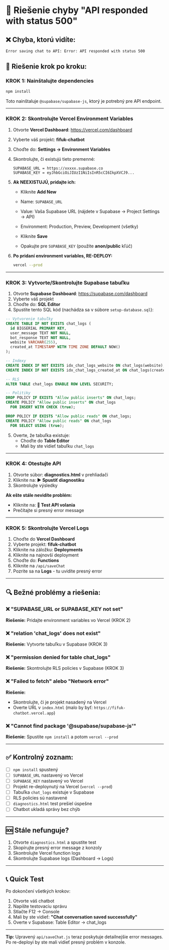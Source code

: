 # 🔧 Riešenie chyby "API responded with status 500"

## ❌ Chyba, ktorú vidíte:
```
Error saving chat to API: Error: API responded with status 500
```

## 🎯 Riešenie krok po kroku:

### KROK 1: Nainštalujte dependencies
```bash
npm install
```
Toto nainštaluje `@supabase/supabase-js`, ktorý je potrebný pre API endpoint.

---

### KROK 2: Skontrolujte Vercel Environment Variables

1. Otvorte **Vercel Dashboard**: https://vercel.com/dashboard
2. Vyberte váš projekt: **fifuk-chatbot**
3. Choďte do: **Settings → Environment Variables**
4. Skontrolujte, či existujú tieto premenné:

   ```
   SUPABASE_URL = https://xxxxx.supabase.co
   SUPABASE_KEY = eyJhbGciOiJIUzI1NiIsInR5cCI6IkpXVCJ9...
   ```

5. **Ak NEEXISTUJÚ, pridajte ich:**
   - Kliknite **Add New**
   - Name: `SUPABASE_URL`
   - Value: Vaša Supabase URL (nájdete v Supabase → Project Settings → API)
   - Environment: Production, Preview, Development (všetky)
   - Kliknite **Save**
   
   - Opakujte pre `SUPABASE_KEY` (použite **anon/public** kľúč)

6. **Po pridaní environment variables, RE-DEPLOY:**
   ```bash
   vercel --prod
   ```

---

### KROK 3: Vytvorte/Skontrolujte Supabase tabuľku

1. Otvorte **Supabase Dashboard**: https://supabase.com/dashboard
2. Vyberte váš projekt
3. Choďte do: **SQL Editor**
4. Spustite tento SQL kód (nachádza sa v súbore `setup-database.sql`):

```sql
-- Vytvorenie tabuľky
CREATE TABLE IF NOT EXISTS chat_logs (
  id BIGSERIAL PRIMARY KEY,
  user_message TEXT NOT NULL,
  bot_response TEXT NOT NULL,
  website VARCHAR(255),
  created_at TIMESTAMP WITH TIME ZONE DEFAULT NOW()
);

-- Indexy
CREATE INDEX IF NOT EXISTS idx_chat_logs_website ON chat_logs(website);
CREATE INDEX IF NOT EXISTS idx_chat_logs_created_at ON chat_logs(created_at DESC);

-- RLS
ALTER TABLE chat_logs ENABLE ROW LEVEL SECURITY;

-- Politiky
DROP POLICY IF EXISTS "Allow public inserts" ON chat_logs;
CREATE POLICY "Allow public inserts" ON chat_logs
  FOR INSERT WITH CHECK (true);

DROP POLICY IF EXISTS "Allow public reads" ON chat_logs;
CREATE POLICY "Allow public reads" ON chat_logs
  FOR SELECT USING (true);
```

5. Overte, že tabuľka existuje:
   - Choďte do **Table Editor**
   - Mali by ste vidieť tabuľku `chat_logs`

---

### KROK 4: Otestujte API

1. Otvorte súbor: **diagnostics.html** v prehliadači
2. Kliknite na: **▶️ Spustiť diagnostiku**
3. Skontrolujte výsledky

**Ak ešte stále nevidíte problém:**
- Kliknite na: **🧪 Test API volania**
- Prečítajte si presný error message

---

### KROK 5: Skontrolujte Vercel Logs

1. Choďte do **Vercel Dashboard**
2. Vyberte projekt: **fifuk-chatbot**
3. Kliknite na záložku: **Deployments**
4. Kliknite na najnovší deployment
5. Choďte do: **Functions**
6. Kliknite na `/api/saveChat`
7. Pozrite sa na **Logs** - tu uvidíte presný error

---

## 🔍 Bežné problémy a riešenia:

### ❌ "SUPABASE_URL or SUPABASE_KEY not set"
**Riešenie:** Pridajte environment variables vo Vercel (KROK 2)

### ❌ "relation 'chat_logs' does not exist"
**Riešenie:** Vytvorte tabuľku v Supabase (KROK 3)

### ❌ "permission denied for table chat_logs"
**Riešenie:** Skontrolujte RLS policies v Supabase (KROK 3)

### ❌ "Failed to fetch" alebo "Network error"
**Riešenie:** 
- Skontrolujte, či je projekt nasadený na Vercel
- Overte URL v `index.html` (malo by byť: `https://fifuk-chatbot.vercel.app`)

### ❌ "Cannot find package '@supabase/supabase-js'"
**Riešenie:** Spustite `npm install` a potom `vercel --prod`

---

## ✅ Kontrolný zoznam:

- [ ] `npm install` spustený
- [ ] `SUPABASE_URL` nastavený vo Vercel
- [ ] `SUPABASE_KEY` nastavený vo Vercel
- [ ] Projekt re-deploynutý na Vercel (`vercel --prod`)
- [ ] Tabuľka `chat_logs` existuje v Supabase
- [ ] RLS policies sú nastavené
- [ ] `diagnostics.html` test prešiel úspešne
- [ ] Chatbot ukladá správy bez chýb

---

## 🆘 Stále nefunguje?

1. Otvorte `diagnostics.html` a spustite test
2. Skopírujte presný error message z konzoly
3. Skontrolujte Vercel function logs
4. Skontrolujte Supabase logs (Dashboard → Logs)

---

## 📞 Quick Test

Po dokončení všetkých krokov:
1. Otvorte váš chatbot
2. Napíšte testovaciu správu
3. Stlačte F12 → Console
4. Mali by ste vidieť: **"Chat conversation saved successfully"**
5. Overte v Supabase: Table Editor → chat_logs

---

**Tip:** Upravený `api/saveChat.js` teraz poskytuje detailnejšie error messages. Po re-deployi by ste mali vidieť presný problém v konzole.
